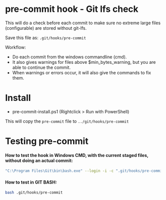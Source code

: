 # pre-commit hook - Git lfs check

This will do a check before each commit to make sure no extreme large files (configurable) are stored without git-lfs.

Save this file as: `.git/hooks/pre-commit`

Workflow:
- Do each commit from the windows commandline (cmd).
- It also gives warnings for files above $min_bytes_warning, but you are able to continue the commit.
- When warnings or errors occur, it will also give the commands to fix them.

# Install

- pre-commit-install.ps1 (Rightclick > Run with PowerShell)

This will copy the `pre-commit` file to `../git/hooks/pre-commit`

# Testing pre-commit

#### How to test the hook in Windows CMD, with the current staged files, without doing an actual commit:

```bash
"C:\Program Files\Git\bin\bash.exe" --login -i -c ".git/hooks/pre-commit"
```

#### How to test in GIT BASH:

```bash
bash .git/hooks/pre-commit
```
